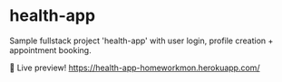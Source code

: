 # health-app
Sample fullstack project 'health-app' with user login, profile creation + appointment booking. 

:star2: Live preview! https://health-app-homeworkmon.herokuapp.com/
